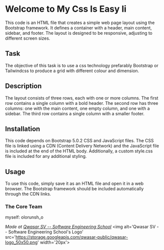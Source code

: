 # Welcome to My Css Is Easy Ii
This code is an HTML file that creates a simple web page layout using the Bootstrap framework. It defines a container with a header, main content, sidebar, and footer. The layout is designed to be responsive, adjusting to different screen sizes.

## Task
The objective of this task is to use a css technology
prefarably Bootstrap or Tailwindcss to produce a grid
with different colour and dimension.

## Description
The layout consists of three rows, each with one or more columns. The first row contains a single column with a bold header. The second row has three columns: one with the main content, one empty column, and one with a sidebar. The third row contains a single column with a smaller footer.

## Installation
This code depends on Bootstrap 5.0.2 CSS and JavaScript files. The CSS file is linked using a CDN (Content Delivery Network) and the JavaScript file is included at the end of the HTML body. Additionally, a custom style.css file is included for any additional styling.

## Usage
To use this code, simply save it as an HTML file and open it in a web browser. The Bootstrap framework should be included automatically through the CDN links.

### The Core Team
myself: olorunsh_o


<span><i>Made at <a href='https://qwasar.io'>Qwasar SV -- Software Engineering School</a></i></span>
<span><img alt='Qwasar SV -- Software Engineering School's Logo' src='https://storage.googleapis.com/qwasar-public/qwasar-logo_50x50.png' width='20px'></span>
